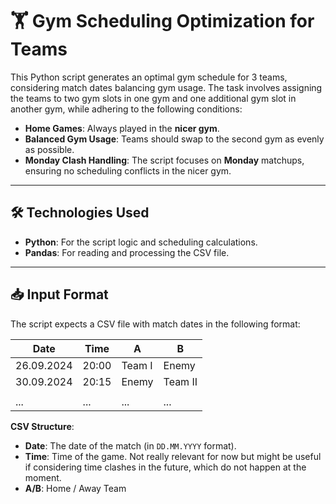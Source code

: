  
# 🏋️ Gym Scheduling Optimization for Teams

This Python script generates an optimal gym schedule for 3 teams, considering match dates balancing gym usage. The task involves assigning the teams to two gym slots in one gym and one additional gym slot in another gym, while adhering to the following conditions:

- **Home Games**: Always played in the **nicer gym**.
- **Balanced Gym Usage**: Teams should swap to the second gym as evenly as possible.
- **Monday Clash Handling**: The script focuses on **Monday** matchups, ensuring no scheduling conflicts in the nicer gym.

---

## 🛠️ Technologies Used

- **Python**: For the script logic and scheduling calculations.
- **Pandas**: For reading and processing the CSV file.

---

## 📥 Input Format

The script expects a CSV file with match dates in the following format:

| Date       | Time       | A         | B       |
|------------|------------|-----------|---------|
| 26.09.2024 | 20:00      | Team I    | Enemy   |
| 30.09.2024 | 20:15      | Enemy     | Team II |
|            |            |           |         |
| ...        | ...        | ...       | ...     |

**CSV Structure**:
- **Date**: The date of the match (in `DD.MM.YYYY` format).
- **Time**: Time of the game. Not really relevant for now but might be useful if considering time clashes in the future, which do not happen at the moment.
- **A/B**: Home / Away Team

